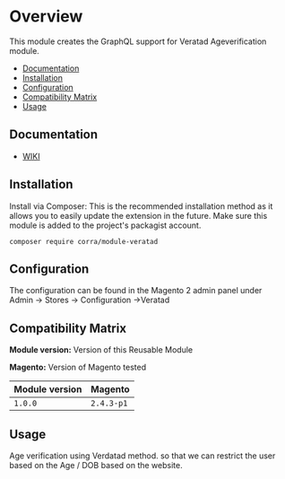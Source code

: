 # Overview

This module creates the GraphQL support for Veratad Ageverification module.

 - [Documentation](#markdown-header-documentation)
 - [Installation](#markdown-header-installation)
 - [Configuration](#markdown-header-configuration)
 - [Compatibility Matrix](#markdown-header-compatibility-matrix)
 - [Usage](#markdown-header-usage)

## Documentation

* [WIKI](https://corratech.jira.com/wiki/spaces/EKC/pages/3622797537/AgeMatch+-+Veratad)

## Installation

Install via Composer:
This is the recommended installation method as it allows you to easily update the extension in the future. Make sure this module is added to the project's packagist account.

    composer require corra/module-veratad

## Configuration
The configuration can be found in the Magento 2 admin panel under  
Admin → Stores → Configuration →Veratad 

## Compatibility Matrix

**Module version:** Version of this Reusable Module

**Magento:** Version of Magento tested


| Module version  | Magento       | 
|-----------------|---------------|
| `1.0.0`         | `2.4.3-p1`       | 


## Usage

Age verification using Verdatad method. so that we can restrict the user based on the Age / DOB based on the website.





